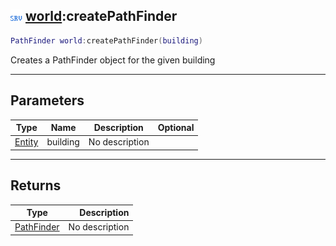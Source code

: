 ## ![server](../../.gitbook/assets/server.png) [world](./readme/world.md):createPathFinder

```lua
PathFinder world:createPathFinder(building)
```

Creates a PathFinder object for the given building

------
## Parameters

| Type   | Name | Description | Optional |
| ------ | ---- | ----------- | -------: |
| [Entity](./readme/entity.md) | building | No description |  |


------
## Returns

| Type   | Description |
| ------ | ----------: |
| [PathFinder](./readme/pathfinder.md) | No description |

